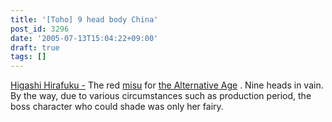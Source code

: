 ```yaml
---
title: '[Toho] 9 head body China'
post_id: 3296
date: '2005-07-13T15:04:22+09:00'
draft: true
tags: []
---
```


[Higashi Hirafuku -](https://danmaq.com/!/thA/) The red [misu](https://danmaq.com/!/thA/) for [the Alternative Age](https://danmaq.com/!/thA/) . Nine heads in vain. By the way, due to various circumstances such as production period, the boss character who could shade was only her fairy.

